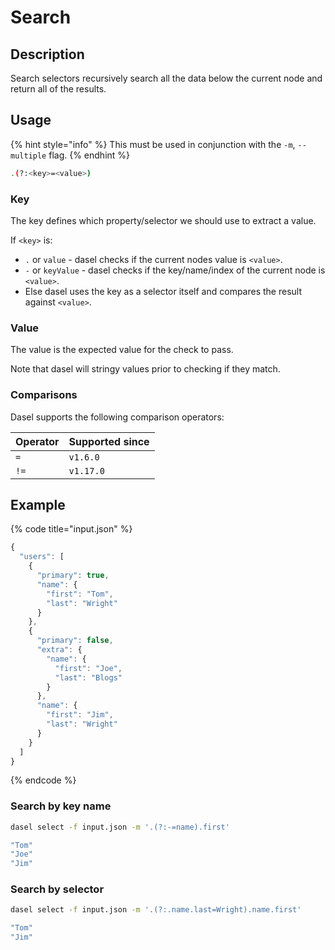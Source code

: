 # Search

## Description

Search selectors recursively search all the data below the current node and return all of the results.

## Usage

{% hint style="info" %}
This must be used in conjunction with the `-m`, `--multiple` flag.
{% endhint %}

```bash
.(?:<key>=<value>)
```

### Key

The key defines which property/selector we should use to extract a value.

If `<key>` is:

* `.` or `value` - dasel checks if the current nodes value is `<value>`.
* `-` or `keyValue` - dasel checks if the key/name/index of the current node is `<value>`.
* Else dasel uses the key as a selector itself and compares the result against `<value>`.

### Value

The value is the expected value for the check to pass.

Note that dasel will stringy values prior to checking if they match.

### Comparisons

Dasel supports the following comparison operators:

| Operator | Supported since |
| :--- | :--- |
| `=` | `v1.6.0` |
| `!=` | `v1.17.0` |

## Example

{% code title="input.json" %}
```javascript
{
  "users": [
    {
      "primary": true,
      "name": {
        "first": "Tom",
        "last": "Wright"
      }
    },
    {
      "primary": false,
      "extra": {
        "name": {
          "first": "Joe",
          "last": "Blogs"
        }
      },
      "name": {
        "first": "Jim",
        "last": "Wright"
      }
    }
  ]
}
```
{% endcode %}

### Search by key name

```bash
dasel select -f input.json -m '.(?:-=name).first'

"Tom"
"Joe"
"Jim"
```

### Search by selector

```bash
dasel select -f input.json -m '.(?:.name.last=Wright).name.first'

"Tom"
"Jim"
```

